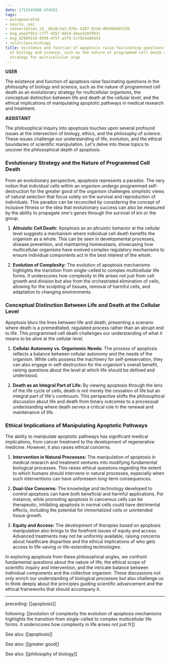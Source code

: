 ```yaml
---
date: 1712545688.474452
tags:
- autogenerated
- source__oai
- conversation_id__6618c1a2-078c-4287-9218-d054b650725b
- msg_aaa2f953-c7f7-42b7-8819-d4ae328f083c
- msg_d29b915d-0599-475f-a3f9-5c7924a85654
- colorclass/ecology
title: existence and function of apoptosis raise fascinating questions in the philosophy
  of biology and science, such as the nature of programmed cell death as an evolutionary
  strategy for multicellular orga
---
```


**USER**

The existence and function of apoptosis raise fascinating questions in the philosophy of biology and science, such as the nature of programmed cell death as an evolutionary strategy for multicellular organisms, the conceptual distinction between life and death at the cellular level, and the ethical implications of manipulating apoptotic pathways in medical research and treatment.


**ASSISTANT**

The philosophical inquiry into apoptosis touches upon several profound issues at the intersection of biology, ethics, and the philosophy of science. These issues challenge our understanding of life, evolution, and the ethical boundaries of scientific manipulation. Let's delve into these topics to uncover the philosophical depth of apoptosis.

### Evolutionary Strategy and the Nature of Programmed Cell Death

From an evolutionary perspective, apoptosis represents a paradox. The very notion that individual cells within an organism undergo programmed self-destruction for the greater good of the organism challenges simplistic views of natural selection that focus solely on the survival and reproduction of individuals. This paradox can be reconciled by considering the concept of inclusive fitness or the idea that evolutionary success can also be measured by the ability to propagate one's genes through the survival of kin or the group.

1. **Altruistic Cell Death:** Apoptosis as an altruistic behavior at the cellular level suggests a mechanism where individual cell death benefits the organism as a whole. This can be seen in developmental processes, disease prevention, and maintaining homeostasis, showcasing how multicellular organisms have evolved complex regulatory mechanisms to ensure individual components act in the best interest of the whole.

2. **Evolution of Complexity:** The evolution of apoptosis mechanisms highlights the transition from single-celled to complex multicellular life forms. It underscores how complexity in life arises not just from cell growth and division but also from the orchestrated elimination of cells, allowing for the sculpting of tissues, removal of harmful cells, and adaptation to changing environments.

### Conceptual Distinction Between Life and Death at the Cellular Level

Apoptosis blurs the lines between life and death, presenting a scenario where death is a premeditated, regulated process rather than an abrupt end to life. This programmed cell death challenges our understanding of what it means to be alive at the cellular level.

1. **Cellular Autonomy vs. Organismic Needs:** The process of apoptosis reflects a balance between cellular autonomy and the needs of the organism. While cells possess the machinery for self-preservation, they can also engage in self-destruction for the organism's overall benefit, raising questions about the level at which life should be defined and understood.

2. **Death as an Integral Part of Life:** By viewing apoptosis through the lens of the life cycle of cells, death is not merely the cessation of life but an integral part of life's continuum. This perspective shifts the philosophical discussion about life and death from binary outcomes to a processual understanding where death serves a critical role in the renewal and maintenance of life.

### Ethical Implications of Manipulating Apoptotic Pathways

The ability to manipulate apoptotic pathways has significant medical implications, from cancer treatment to the development of regenerative medicine. However, it also raises ethical concerns.

1. **Intervention in Natural Processes:** The manipulation of apoptosis in medical research and treatment ventures into modifying fundamental biological processes. This raises ethical questions regarding the extent to which humans should intervene in natural processes, especially when such interventions can have unforeseen long-term consequences.

2. **Dual-Use Concerns:** The knowledge and technology developed to control apoptosis can have both beneficial and harmful applications. For instance, while promoting apoptosis in cancerous cells can be therapeutic, inhibiting apoptosis in normal cells could have detrimental effects, including the potential for immortalized cells or unintended tissue growth.

3. **Equity and Access:** The development of therapies based on apoptosis manipulation also brings to the forefront issues of equity and access. Advanced treatments may not be uniformly available, raising concerns about healthcare disparities and the ethical implications of who gets access to life-saving or life-extending technologies.

In exploring apoptosis from these philosophical angles, we confront fundamental questions about the nature of life, the ethical scope of scientific inquiry and intervention, and the intricate balance between individual components and the collective organism. These discussions not only enrich our understanding of biological processes but also challenge us to think deeply about the principles guiding scientific advancement and the ethical frameworks that should accompany it.


---

preceding: [[apoptosis]]  


following: [[evolution of complexity the evolution of apoptosis mechanisms highlights the transition from single-celled to complex multicellular life forms. it underscores how complexity in life arises not just fr]]

See also: [[apoptosis]]


See also: [[greater good]]


See also: [[philosophy of biology]]
